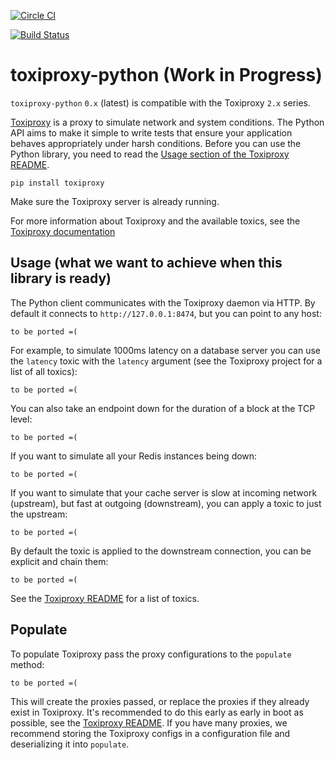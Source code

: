 [![Circle CI](https://circleci.com/gh/douglas/toxiproxy-python.svg?style=shield)](https://circleci.com/gh/douglas/toxiproxy-python)

[![Build Status](https://travis-ci.org/douglas/toxiproxy-python.svg?branch=master)](https://travis-ci.org/douglas/toxiproxy-python)

# toxiproxy-python (Work in Progress)

`toxiproxy-python` `0.x` (latest) is compatible with the Toxiproxy `2.x` series.

[Toxiproxy](https://github.com/shopify/toxiproxy) is a proxy to simulate network
and system conditions. The Python API aims to make it simple to write tests that
ensure your application behaves appropriately under harsh conditions. Before you
can use the Python library, you need to read the [Usage section of the Toxiproxy
README](https://github.com/shopify/toxiproxy#usage).

```
pip install toxiproxy
```

Make sure the Toxiproxy server is already running.

For more information about Toxiproxy and the available toxics, see the [Toxiproxy
documentation](https://github.com/shopify/toxiproxy)

## Usage (what we want to achieve when this library is ready)

The Python client communicates with the Toxiproxy daemon via HTTP. By default it
connects to `http://127.0.0.1:8474`, but you can point to any host:

```
to be ported =(
```

For example, to simulate 1000ms latency on a database server you can use the
`latency` toxic with the `latency` argument (see the Toxiproxy project for a
list of all toxics):

```
to be ported =(
```

You can also take an endpoint down for the duration of a block at the TCP level:

```
to be ported =(
```

If you want to simulate all your Redis instances being down:

```
to be ported =(
```

If you want to simulate that your cache server is slow at incoming network
(upstream), but fast at outgoing (downstream), you can apply a toxic to just the
upstream:

```
to be ported =(
```

By default the toxic is applied to the downstream connection, you can be
explicit and chain them:

```
to be ported =(
```

See the [Toxiproxy README](https://github.com/shopify/toxiproxy#Toxics) for a
list of toxics.

## Populate

To populate Toxiproxy pass the proxy configurations to the `populate` method:

```
to be ported =(
```

This will create the proxies passed, or replace the proxies if they already exist in Toxiproxy.
It's recommended to do this early as early in boot as possible, see the
[Toxiproxy README](https://github.com/shopify/toxiproxy#Usage). If you have many
proxies, we recommend storing the Toxiproxy configs in a configuration file and
deserializing it into `populate`.
